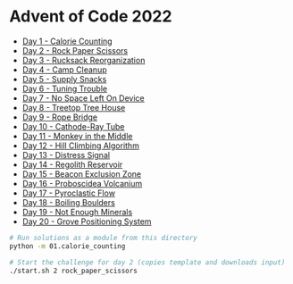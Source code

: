 # Advent of Code 2022

- [Day 1 - Calorie Counting](./01/calorie_counting.py)
- [Day 2 - Rock Paper Scissors](./02/rock_paper_scissors.py)
- [Day 3 - Rucksack Reorganization](./03/rucksack.py)
- [Day 4 - Camp Cleanup](./04/camp_cleanup.py)
- [Day 5 - Supply Snacks](./05/supply_snacks.py)
- [Day 6 - Tuning Trouble](./06/tuning_trouble.py)
- [Day 7 - No Space Left On Device](./07/no_space.py)
- [Day 8 - Treetop Tree House](./08/treetop_tree_house.py)
- [Day 9 - Rope Bridge](./09/rope_bridge.py)
- [Day 10 - Cathode-Ray Tube](./10/cathode_ray_tube.py)
- [Day 11 - Monkey in the Middle](./11/monkey_in_the_middle.py)
- [Day 12 - Hill Climbing Algorithm](./12/hill_climbing_algorithm.py)
- [Day 13 - Distress Signal](./13/distress_signal.py)
- [Day 14 - Regolith Reservoir](./14/regolith_reservoir.py)
- [Day 15 - Beacon Exclusion Zone](./15/beacon_exclusion_zone.py)
- [Day 16 - Proboscidea Volcanium](./16/proboscidea_volcanium.py)
- [Day 17 - Pyroclastic Flow](./17/pyroclastic_flow.py)
- [Day 18 - Boiling Boulders](./18/boiling_boulders.py)
- [Day 19 - Not Enough Minerals](./19/not_enough_minerals.py)
- [Day 20 - Grove Positioning System](./20/grove_positioning_system.py)

```bash
# Run solutions as a module from this directory
python -m 01.calorie_counting
```

```bash
# Start the challenge for day 2 (copies template and downloads input)
./start.sh 2 rock_paper_scissors
```
